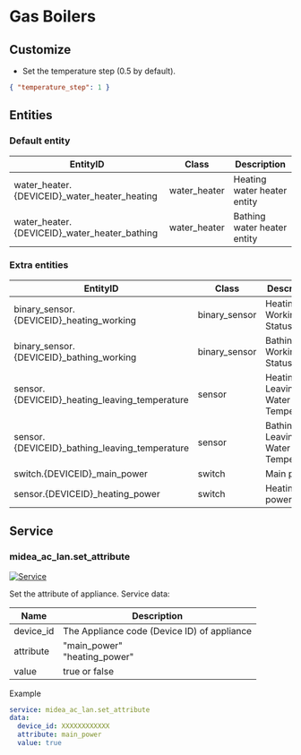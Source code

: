 # Gas Boilers

## Customize

- Set the temperature step (0.5 by default).

```json
{ "temperature_step": 1 }
```

## Entities

### Default entity

| EntityID                                      | Class        | Description                 |
| --------------------------------------------- | ------------ | --------------------------- |
| water_heater.{DEVICEID}\_water_heater_heating | water_heater | Heating water heater entity |
| water_heater.{DEVICEID}\_water_heater_bathing | water_heater | Bathing water heater entity |

### Extra entities

| EntityID                                       | Class         | Description                       |
| ---------------------------------------------- | ------------- | --------------------------------- |
| binary_sensor.{DEVICEID}\_heating_working      | binary_sensor | Heating Working Status            |
| binary_sensor.{DEVICEID}\_bathing_working      | binary_sensor | Bathing Working Status            |
| sensor.{DEVICEID}\_heating_leaving_temperature | sensor        | Heating Leaving Water Temperature |
| sensor.{DEVICEID}\_bathing_leaving_temperature | sensor        | Bathing Leaving Water Temperature |
| switch.{DEVICEID}\_main_power                  | switch        | Main power                        |
| sensor.{DEVICEID}\_heating_power               | switch        | Heating power                     |

## Service

### midea_ac_lan.set_attribute

[![Service](https://my.home-assistant.io/badges/developer_call_service.svg)](https://my.home-assistant.io/redirect/developer_call_service/?service=midea_ac_lan.set_attribute)

Set the attribute of appliance. Service data:

| Name      | Description                                 |
| --------- | ------------------------------------------- |
| device_id | The Appliance code (Device ID) of appliance |
| attribute | "main_power"<br />"heating_power"           |
| value     | true or false                               |

Example

```yaml
service: midea_ac_lan.set_attribute
data:
  device_id: XXXXXXXXXXXX
  attribute: main_power
  value: true
```

